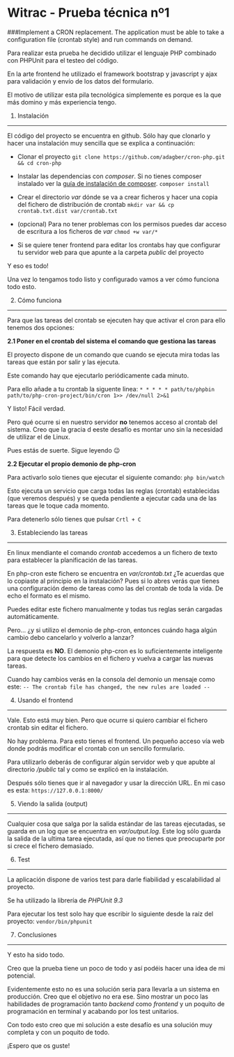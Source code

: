 # Witrac - Prueba técnica nº1
###Implement a CRON replacement. The application must be able to take a configuration file (crontab style) and run commands on demand.

Para realizar esta prueba he decidido utilizar el lenguaje PHP combinado con PHPUnit para el testeo del código.

En la arte frontend he utilizado el framework bootstrap y javascript y ajax para validación y envío de los datos del formulario.

El motivo de utilizar esta pila tecnológica simplemente es porque es la que más domino y más experiencia tengo.

1. Instalación
--------------
El código del proyecto se encuentra en github. Sólo hay que clonarlo y hacer una instalación muy sencilla que se explica a continuación:

- Clonar el proyecto
`git clone https://github.com/adagber/cron-php.git && cd cron-php`


- Instalar las dependencias con *composer*. Si no tienes composer instalado ver la [guía de instalación de composer](https://getcomposer.org/doc/00-intro.md#installation-linux-unix-macos).
`composer install`

- Crear el directorio *var* dónde se va a crear ficheros y hacer una copia del fichero de distribución de crontab
`mkdir var && cp crontab.txt.dist var/crontab.txt`

- (opcional) Para no tener problemas con los permisos puedes dar acceso de escritura a los ficheros de *var*
`chmod +w var/*`

- Si se quiere tener frontend para editar los crontabs hay que configurar tu servidor web para que apunte a la carpeta *public* del proyecto

Y eso es todo!

Una vez lo tengamos todo listo y configurado vamos a ver cómo funciona todo esto.

2. Cómo funciona
-----------------

Para que las tareas del crontab se ejecuten hay que activar el cron para ello tenemos dos opciones:

**2.1 Poner en el crontab del sistema el comando que gestiona las tareas**

El proyecto dispone de un comando que cuando se ejecuta mira todas las tareas que están por salir y las ejecuta.

Este comando hay que ejecutarlo periódicamente cada minuto.

Para ello añade a tu crontab la siguente linea:
`* * * * * path/to/phpbin path/to/php-cron-project/bin/cron 1>> /dev/null 2>&1`

Y listo! Fácil verdad.

Pero qué ocurre si en nuestro servidor **no** tenemos acceso al crontab del sistema. Creo que la gracia d eeste desafío es montar uno sin la necesidad de utilizar el de Linux.

Pues estás de suerte. Sigue leyendo 😉

**2.2 Ejecutar el propio demonio de php-cron**

Para activarlo solo tienes que ejecutar el siguiente comando:
`php bin/watch`

Esto ejecuta un servicio que carga todas las reglas (crontab) establecidas (que veremos después) y se queda pendiente a ejecutar cada una de las tareas que le toque cada momento.

Para detenerlo sólo tienes que pulsar `Crtl + C`

3. Estableciendo las tareas
---------------------------

En linux mendiante el comando *crontab* accedemos a un fichero de texto para establecer la planificación de las tareas.

En php-cron este fichero se encuentra en *var/crontab.txt* ¿Te acuerdas que lo copiaste al principio en la instalación? Pues si lo abres verás que tienes una configuración demo de tareas como las del crontab de toda la vida. De echo el formato es el mismo.

Puedes editar este fichero manualmente y todas tus reglas serán cargadas automáticamente.

Pero... ¿y si utilizo el demonio de php-cron, entonces cuándo haga algún cambio debo cancelarlo y volverlo a lanzar?

La respuesta es **NO**. El demonio php-cron es lo suficientemente inteligente para que detecte los cambios en el fichero y vuelva a cargar las nuevas tareas.

Cuando hay cambios verás en la consola del demonio un mensaje como este:
`-- The crontab file has changed, the new rules are loaded --`

4. Usando el frontend
---------------------

Vale. Esto está muy bien. Pero que ocurre si quiero cambiar el fichero crontab sin editar el fichero.

No hay problema. Para esto tienes el frontend. Un pequeño acceso vía web donde podrás modificar el crontab con un sencillo formulario.

Para utilizarlo deberás de configurar algún servidor web y que apubte al directorio */public* tal y como se explicó en la instalación.

Después sólo tienes que ir al navegador y usar la dirección URL. En mi caso es esta:
`https://127.0.0.1:8000/`

5. Viendo la salida (output)
----------------------------

Cualquier cosa que salga por la salida estándar de las tareas ejecutadas, se guarda en un log que se encuentra en *var/output.log*. Este log sólo guarda la salida de la ultima tarea ejecutada, así que no tienes que preocuparte por si crece el fichero demasiado.

6. Test
-------

La aplicación dispone de varios test para darle fiabilidad y escalabilidad al proyecto.

Se ha utilizado la librería de *PHPUnit 9.3*

Para ejecutar los test solo hay que escribir lo siguiente desde la raíz del proyecto:
`vendor/bin/phpunit`

7. Conclusiones
---------------

Y esto ha sido todo.

Creo que la prueba tiene un poco de todo y así podéis hacer una idea de mi potencial. 

Evidentemente esto no es una solución seria para llevarla a un sistema en producción. Creo que el objetivo no era ese. Sino mostrar un poco las habilidades de programación tanto *backend*  como *frontend* y un poquito de programación en terminal y acabando por los test unitarios.

Con todo esto creo que mi solución a este desafío es una solución muy completa y con un poquito de todo.

¡Espero que os guste!



